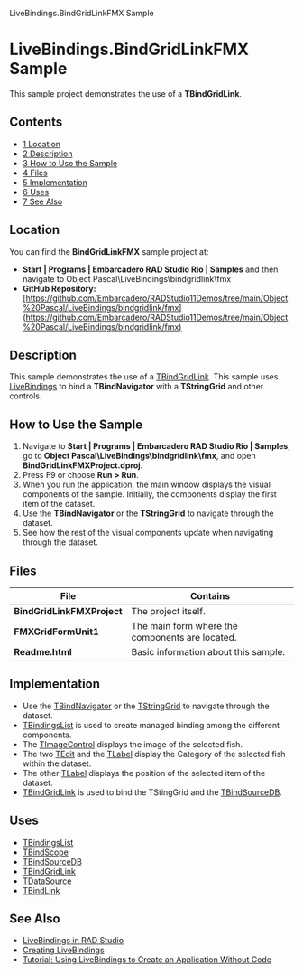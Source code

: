 LiveBindings.BindGridLinkFMX Sample[]()
# LiveBindings.BindGridLinkFMX Sample 


This sample project demonstrates the use of a **TBindGridLink**.
## Contents



* [1 Location](#Location)
* [2 Description](#Description)
* [3 How to Use the Sample](#How_to_Use_the_Sample)
* [4 Files](#Files)
* [5 Implementation](#Implementation)
* [6 Uses](#Uses)
* [7 See Also](#See_Also)


## Location 

You can find the **BindGridLinkFMX** sample project at:
* **Start | Programs | Embarcadero RAD Studio Rio | Samples** and then navigate to Object Pascal\LiveBindings\bindgridlink\fmx
* **GitHub Repository:**[https://github.com/Embarcadero/RADStudio11Demos/tree/main/Object%20Pascal/LiveBindings/bindgridlink/fmx](https://github.com/Embarcadero/RADStudio11Demos/tree/main/Object%20Pascal/LiveBindings/bindgridlink/fmx)

## Description 

This sample demonstrates the use of a [TBindGridLink](http://docwiki.embarcadero.com/Libraries/en/Data.Bind.Components.TBindGridLink). This sample uses [LiveBindings](http://docwiki.embarcadero.com/RADStudio/en/LiveBindings_in_RAD_Studio) to bind a **TBindNavigator** with a **TStringGrid** and other controls.
## How to Use the Sample 


1.  Navigate to **Start | Programs | Embarcadero RAD Studio Rio | Samples**, go to **Object Pascal\LiveBindings\bindgridlink\fmx**, and open **BindGridLinkFMXProject.dproj**.
2.  Press F9 or choose **Run > Run**.
3.  When you run the application, the main window displays the visual components of the sample. Initially, the components display the first item of the dataset.
4.  Use the **TBindNavigator** or the **TStringGrid** to navigate through the dataset.
5.  See how the rest of the visual components update when navigating through the dataset.

## Files 



|**File**                  |**Contains**                                   |
|--------------------------|-----------------------------------------------|
|**BindGridLinkFMXProject**|The project itself.                            |
|**FMXGridFormUnit1**      |The main form where the components are located.|
|**Readme.html**           |Basic information about this sample.           |


## Implementation 


*  Use the [TBindNavigator](http://docwiki.embarcadero.com/Libraries/en/Fmx.Bind.Navigator.TBindNavigator) or the [TStringGrid](http://docwiki.embarcadero.com/Libraries/en/FMX.Grid.TStringGrid) to navigate through the dataset.
* [TBindingsList](http://docwiki.embarcadero.com/Libraries/en/Data.Bind.Components.TBindingsList) is used to create managed binding among the different components.
*  The [TImageControl](http://docwiki.embarcadero.com/Libraries/en/FMX.StdCtrls.TImageControl) displays the image of the selected fish.
*  The two [TEdit](http://docwiki.embarcadero.com/Libraries/en/FMX.Edit.TEdit) and the [TLabel](http://docwiki.embarcadero.com/Libraries/en/FMX.StdCtrls.TLabel) display the Category of the selected fish within the dataset.
*  The other [TLabel](http://docwiki.embarcadero.com/Libraries/en/FMX.StdCtrls.TLabel) displays the position of the selected item of the dataset.
* [TBindGridLink](http://docwiki.embarcadero.com/Libraries/en/Data.Bind.Components.TBindGridLink) is used to bind the TStingGrid and the [TBindSourceDB](http://docwiki.embarcadero.com/Libraries/en/Data.Bind.DBScope.TBindSourceDB).

## Uses 


* [TBindingsList](http://docwiki.embarcadero.com/Libraries/en/Data.Bind.Components.TBindingsList)
* [TBindScope](http://docwiki.embarcadero.com/Libraries/en/Data.Bind.Components.TBindScope)
* [TBindSourceDB](http://docwiki.embarcadero.com/Libraries/en/Data.Bind.DBScope.TBindSourceDB)
* [TBindGridLink](http://docwiki.embarcadero.com/Libraries/en/Data.Bind.Components.TBindGridLink)
* [TDataSource](http://docwiki.embarcadero.com/Libraries/en/Data.DB.TDataSource)
* [TBindLink](http://docwiki.embarcadero.com/Libraries/en/Data.Bind.Components.TBindLink)

## See Also 


* [LiveBindings in RAD Studio](http://docwiki.embarcadero.com/RADStudio/en/LiveBindings_in_RAD_Studio)
* [Creating LiveBindings](http://docwiki.embarcadero.com/RADStudio/en/Creating_LiveBindings)
* [Tutorial: Using LiveBindings to Create an Application Without Code](http://docwiki.embarcadero.com/RADStudio/en/Tutorial:_Using_LiveBindings_to_Create_an_Application_Without_Code)






